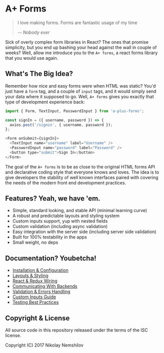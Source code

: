 # A+ Forms

> I love making forms. Forms are fantastic usage of my time
>
>  -- <cite>Nobody ever</cite>

Sick of overly complex form libraries in React? The ones that promise simplicity,
but you end up bashing your head against the wall in couple of weeks? Well, allow
me introduce you to the `A+ forms`, a react forms library that you would use again.

## What's The Big Idea?

Remember how nice and easy forms were when HTML was static? You'd just have a
`form` tag, and a couple of `input` tags, and it would simply send your data
where it supposed to go. Well, `A+ forms` gives you exactly that type of
development experience back:

```js
import { Form, TextInput, PasswordInput } from 'a-plus-forms';

const signIn = ({ username, password }) => {
  axios.post('/signin', { username, password });
};

<Form onSubmit={signIn}>
  <TextInput name="username" label="Username" />
  <PasswordInput name="password" label="Password" />
  <button type="submit">Sign In</button>
</Form>
```

The goal of the `A+ forms` is to be as close to the original HTML forms API and
declarative coding style that everyone knows and loves. The idea is to give
developers the stability of well known interfaces paired with covering the needs
of the modern front end development practices.

## Features? Yeah, we have 'em.

* Simple, standard looking, and stable API (minimal learning curve)
* A robust and predictable layouts and styling system
* Custom inputs support, yup with nested fields
* Custom validation (including async validation)
* Easy integration with the server side (including server side validation)
* Built for 100% testability in the apps
* Small weight, no deps

## Documentation? Youbetcha!

* [Installation & Configuration](/MadRabbit/a-plus-forms/wiki/Installation-&-Configuration)
* [Layouts & Styling](/MadRabbit/a-plus-forms/wiki/Layouts-&-Styling)
* [React & Redux Wiring](/MadRabbit/a-plus-forms/wiki/React-&-Redux-Wiring)
* [Communicating With Backends](/MadRabbit/a-plus-forms/wiki/Handling-Backend-Requests)
* [Validation & Errors Handling](/MadRabbit/a-plus-forms/wiki/Validation-&-Errors-Handling)
* [Custom Inputs Guide](/MadRabbit/a-plus-forms/wiki/Custom-Inputs-Guide)
* [Testing Best Practices](/MadRabbit/a-plus-forms/wiki/Testing-Best-Practices)


## Copyright & License

All source code in this repository released under the terms of the ISC license.

Copyright (C) 2017 Nikolay Nemshilov
